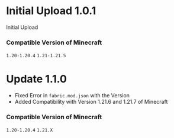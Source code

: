 # Initial Upload 1.0.1 #
Initial Upload

### Compatible Version of Minecraft ###

`1.20-1.20.4`
`1.21-1.21.5`


# Update 1.1.0 #

- Fixed Error in `fabric.mod.json` with the Version
- Added Compatibility with Version 1.21.6 and 1.21.7 of Minecraft

### Compatible Version of Minecraft ###
`1.20-1.20.4`
`1.21.X`
